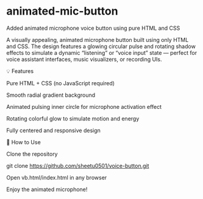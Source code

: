 # animated-mic-button
Added animated microphone voice button using pure HTML and CSS

A visually appealing, animated microphone button built using only HTML and CSS.
The design features a glowing circular pulse and rotating shadow effects to simulate a dynamic “listening” or “voice input” state — perfect for voice assistant interfaces, music visualizers, or recording UIs.

💡 Features

Pure HTML + CSS (no JavaScript required)

Smooth radial gradient background

Animated pulsing inner circle for microphone activation effect

Rotating colorful glow to simulate motion and energy

Fully centered and responsive design

🚀 How to Use

Clone the repository

git clone https://github.com/sheetu0501/voice-button.git


Open vb.html/index.html in any browser

Enjoy the animated microphone!
